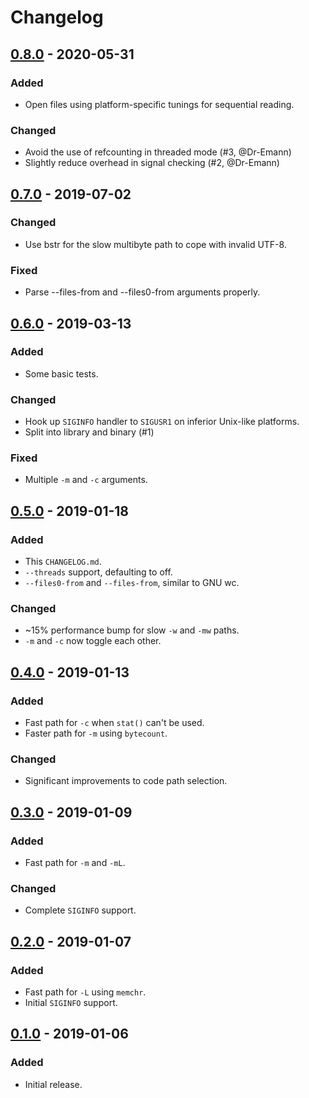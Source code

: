 # Changelog

## [0.8.0] - 2020-05-31

### Added

- Open files using platform-specific tunings for sequential reading.

### Changed

- Avoid the use of refcounting in threaded mode (#3, @Dr-Emann)
- Slightly reduce overhead in signal checking (#2, @Dr-Emann)

## [0.7.0] - 2019-07-02

### Changed

- Use bstr for the slow multibyte path to cope with invalid UTF-8.

### Fixed

- Parse --files-from and --files0-from arguments properly.

## [0.6.0] - 2019-03-13

### Added

- Some basic tests.

### Changed

- Hook up `SIGINFO` handler to `SIGUSR1` on inferior Unix-like platforms.
- Split into library and binary (#1)

### Fixed

- Multiple `-m` and `-c` arguments.

## [0.5.0] - 2019-01-18

### Added

- This `CHANGELOG.md`.
- `--threads` support, defaulting to off.
- `--files0-from` and `--files-from`, similar to GNU wc.

### Changed

- ~15% performance bump for slow `-w` and `-mw` paths.
- `-m` and `-c` now toggle each other.

## [0.4.0] - 2019-01-13

### Added

- Fast path for `-c` when `stat()` can't be used.
- Faster path for `-m` using `bytecount`.

### Changed

- Significant improvements to code path selection.

## [0.3.0] - 2019-01-09

### Added

- Fast path for `-m` and `-mL`.

### Changed

- Complete `SIGINFO` support.

## [0.2.0] - 2019-01-07

### Added

- Fast path for `-L` using `memchr`.
- Initial `SIGINFO` support.

## [0.1.0] - 2019-01-06

### Added

- Initial release.

[0.8.0]: https://github.com/Freaky/cw/releases/tag/v0.8.0
[0.7.0]: https://github.com/Freaky/cw/releases/tag/v0.7.0
[0.6.0]: https://github.com/Freaky/cw/releases/tag/v0.6.0
[0.5.0]: https://github.com/Freaky/cw/releases/tag/v0.5.0
[0.4.0]: https://github.com/Freaky/cw/releases/tag/v0.4.0
[0.3.0]: https://github.com/Freaky/cw/releases/tag/v0.3.0
[0.2.0]: https://github.com/Freaky/cw/releases/tag/v0.2.0
[0.1.0]: https://github.com/Freaky/cw/releases/tag/v0.1.0
